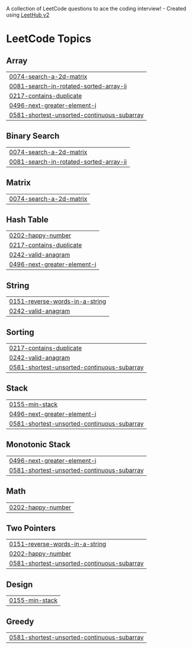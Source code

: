 A collection of LeetCode questions to ace the coding interview! - Created using [LeetHub v2](https://github.com/arunbhardwaj/LeetHub-2.0)
<!---LeetCode Topics Start-->
# LeetCode Topics
## Array
|  |
| ------- |
| [0074-search-a-2d-matrix](https://github.com/Adithyan005/Leetcode/tree/master/0074-search-a-2d-matrix) |
| [0081-search-in-rotated-sorted-array-ii](https://github.com/Adithyan005/Leetcode/tree/master/0081-search-in-rotated-sorted-array-ii) |
| [0217-contains-duplicate](https://github.com/Adithyan005/Leetcode/tree/master/0217-contains-duplicate) |
| [0496-next-greater-element-i](https://github.com/Adithyan005/Leetcode/tree/master/0496-next-greater-element-i) |
| [0581-shortest-unsorted-continuous-subarray](https://github.com/Adithyan005/Leetcode/tree/master/0581-shortest-unsorted-continuous-subarray) |
## Binary Search
|  |
| ------- |
| [0074-search-a-2d-matrix](https://github.com/Adithyan005/Leetcode/tree/master/0074-search-a-2d-matrix) |
| [0081-search-in-rotated-sorted-array-ii](https://github.com/Adithyan005/Leetcode/tree/master/0081-search-in-rotated-sorted-array-ii) |
## Matrix
|  |
| ------- |
| [0074-search-a-2d-matrix](https://github.com/Adithyan005/Leetcode/tree/master/0074-search-a-2d-matrix) |
## Hash Table
|  |
| ------- |
| [0202-happy-number](https://github.com/Adithyan005/Leetcode/tree/master/0202-happy-number) |
| [0217-contains-duplicate](https://github.com/Adithyan005/Leetcode/tree/master/0217-contains-duplicate) |
| [0242-valid-anagram](https://github.com/Adithyan005/Leetcode/tree/master/0242-valid-anagram) |
| [0496-next-greater-element-i](https://github.com/Adithyan005/Leetcode/tree/master/0496-next-greater-element-i) |
## String
|  |
| ------- |
| [0151-reverse-words-in-a-string](https://github.com/Adithyan005/Leetcode/tree/master/0151-reverse-words-in-a-string) |
| [0242-valid-anagram](https://github.com/Adithyan005/Leetcode/tree/master/0242-valid-anagram) |
## Sorting
|  |
| ------- |
| [0217-contains-duplicate](https://github.com/Adithyan005/Leetcode/tree/master/0217-contains-duplicate) |
| [0242-valid-anagram](https://github.com/Adithyan005/Leetcode/tree/master/0242-valid-anagram) |
| [0581-shortest-unsorted-continuous-subarray](https://github.com/Adithyan005/Leetcode/tree/master/0581-shortest-unsorted-continuous-subarray) |
## Stack
|  |
| ------- |
| [0155-min-stack](https://github.com/Adithyan005/Leetcode/tree/master/0155-min-stack) |
| [0496-next-greater-element-i](https://github.com/Adithyan005/Leetcode/tree/master/0496-next-greater-element-i) |
| [0581-shortest-unsorted-continuous-subarray](https://github.com/Adithyan005/Leetcode/tree/master/0581-shortest-unsorted-continuous-subarray) |
## Monotonic Stack
|  |
| ------- |
| [0496-next-greater-element-i](https://github.com/Adithyan005/Leetcode/tree/master/0496-next-greater-element-i) |
| [0581-shortest-unsorted-continuous-subarray](https://github.com/Adithyan005/Leetcode/tree/master/0581-shortest-unsorted-continuous-subarray) |
## Math
|  |
| ------- |
| [0202-happy-number](https://github.com/Adithyan005/Leetcode/tree/master/0202-happy-number) |
## Two Pointers
|  |
| ------- |
| [0151-reverse-words-in-a-string](https://github.com/Adithyan005/Leetcode/tree/master/0151-reverse-words-in-a-string) |
| [0202-happy-number](https://github.com/Adithyan005/Leetcode/tree/master/0202-happy-number) |
| [0581-shortest-unsorted-continuous-subarray](https://github.com/Adithyan005/Leetcode/tree/master/0581-shortest-unsorted-continuous-subarray) |
## Design
|  |
| ------- |
| [0155-min-stack](https://github.com/Adithyan005/Leetcode/tree/master/0155-min-stack) |
## Greedy
|  |
| ------- |
| [0581-shortest-unsorted-continuous-subarray](https://github.com/Adithyan005/Leetcode/tree/master/0581-shortest-unsorted-continuous-subarray) |
<!---LeetCode Topics End-->